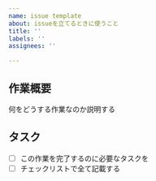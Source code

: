 ```yaml
---
name: issue template
about: issueを立てるときに使うこと
title: ''
labels: ''
assignees: ''

---
```


## 作業概要
何をどうする作業なのか説明する

## タスク
- [ ] この作業を完了するのに必要なタスクを
- [ ] チェックリストで全て記載する
